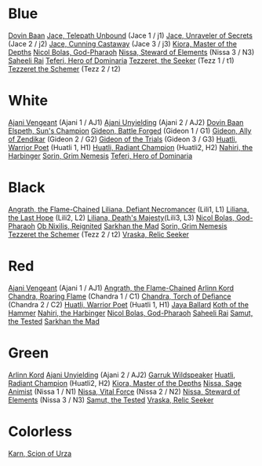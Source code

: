 <!-- TITLE: Planeswalkers -->
# Blue
[Dovin Baan](/planeswalkers/dovin_baan)
[Jace, Telepath Unbound](/planeswalkers/jace1) (Jace 1 / j1)
[Jace, Unraveler of Secrets](/planeswalkers/jace2) (Jace 2 / j2)
[Jace, Cunning Castaway](/planeswalkers/jace3) (Jace 3 / j3)
[Kiora, Master of the Depths](/planeswalkers/kiora)
[Nicol Bolas, God-Pharaoh](/planeswalkers/nicol_bolas)
[Nissa, Steward of Elements](/planeswalkers/nissa3) (Nissa 3 / N3)
[Saheeli Rai](/planeswalkers/saheeli_rai)
[Teferi, Hero of Dominaria](/planeswalkers/teferi)
[Tezzeret, the Seeker](/planeswalkers/tezzeret) (Tezz 1 / t1)
[Tezzeret the Schemer](/planeswalkers/tezzeret2) (Tezz 2 / t2)
# White
[Ajani Vengeant](/planeswalkers/ajani) (Ajani 1 / AJ1)
[Ajani Unyielding](/planeswalkers/ajani2) (Ajani 2 / AJ2)
[Dovin Baan](/planeswalkers/dovin_baan)
[Elspeth, Sun's Champion](/planeswalkers/elspeth)
[Gideon, Battle Forged](/planeswalkers/gideon) (Gideon 1 / G1)
[Gideon, Ally of Zendikar](/planeswalkers/gideon2) (Gideon 2 / G2)
[Gideon of the Trials](/planeswalkers/gideon3) (Gideon 3 / G3)
[Huatli, Warrior Poet](/planeswalkers/huatli) (Huatli 1, H1)
[Huatli, Radiant Champion](/planeswalkers/huatli2) (Huatli2, H2)
[Nahiri, the Harbinger](/planeswalkers/nahiri)
[Sorin, Grim Nemesis](/planeswalkers/sorin)
[Teferi, Hero of Dominaria](/planeswalkers/teferi)
​
# Black
[Angrath, the Flame-Chained](/planeswalkers/angrath)
[Liliana, Defiant Necromancer](/planeswalkers/liliana) (Lili1, L1)
[Liliana, the Last Hope](/planeswalkers/liliana2) (Lili2, L2)
[Liliana, Death's Majesty](/planeswalkers/liliana3)(Lili3, L3)
[Nicol Bolas, God-Pharaoh](/planeswalkers/nicol_bolas)
[Ob Nixilis, Reignited](/planeswalkers/ob_nixilis)
[Sarkhan the Mad](/planeswalkers/sarkhan)
[Sorin, Grim Nemesis](/planeswalkers/sorin)
[Tezzeret the Schemer](/planeswalkers/tezzeret2) (Tezz 2 / t2)
[Vraska, Relic Seeker](/planeswalkers/vraska)
​
# Red
[Ajani Vengeant](/planeswalkers/ajani) (Ajani 1 / AJ1)
[Angrath, the Flame-Chained](/planeswalkers/angrath)
[Arlinn Kord](/planeswalkers/arlinn_kord)
[Chandra, Roaring Flame](/planeswalkers/chandra) (Chandra 1 / C1)
[Chandra, Torch of Defiance](/planeswalkers/chandra2) (Chandra 2 / C2)
[Huatli, Warrior Poet](/planeswalkers/huatli) (Huatli 1, H1)
[Jaya Ballard](/planeswalkers/jaya_ballard)
[Koth of the Hammer](/planeswalkers/koth)
[Nahiri, the Harbinger](/planeswalkers/nahiri)
[Nicol Bolas, God-Pharaoh](/planeswalkers/nicol_bolas)
[Saheeli Rai](/planeswalkers/saheeli_rai)
[Samut, the Tested](/planeswalkers/samut)
[Sarkhan the Mad](/planeswalkers/sarkhan)
​
# Green
[Arlinn Kord](/planeswalkers/arlinn_kord)
[Ajani Unyielding](/planeswalkers/ajani2) (Ajani 2 / AJ2)
[Garruk Wildspeaker](/planeswalkers/garruk_wildspeaker)
[Huatli, Radiant Champion](/planeswalkers/huatli2) (Huatli2, H2)
[Kiora, Master of the Depths](/planeswalkers/kiora)
[Nissa, Sage Animist](/planeswalkers/nissa) (Nissa 1 / N1)
[Nissa, Vital Force](/planeswalkers/nissa2) (Nissa 2 / N2)
[Nissa, Steward of Elements](/planeswalkers/nissa3) (Nissa 3 / N3)
[Samut, the Tested](/planeswalkers/samut)
[Vraska, Relic Seeker](/planeswalkers/vraska)
# Colorless
[Karn, Scion of Urza](/planeswalkers/karn)